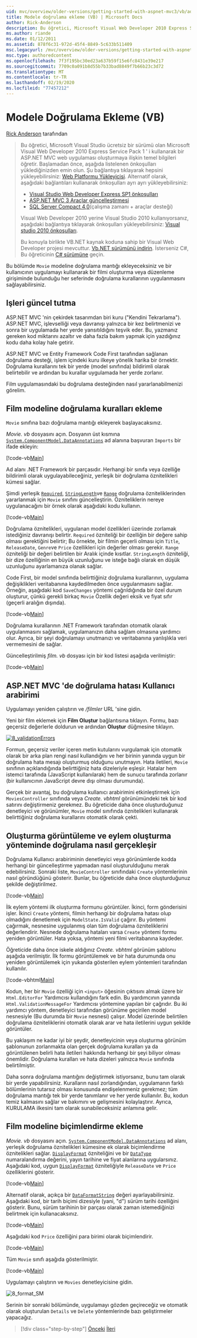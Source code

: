 ```yaml
---
uid: mvc/overview/older-versions/getting-started-with-aspnet-mvc3/vb/adding-validation-to-the-model
title: Modele doğrulama ekleme (VB) | Microsoft Docs
author: Rick-Anderson
description: Bu öğretici, Microsoft Visual Web Developer 2010 Express Service Pack 1 ' i kullanarak bir ASP.NET MVC web uygulaması oluşturmaya ilişkin temel bilgileri öğretir...
ms.author: riande
ms.date: 01/12/2011
ms.assetid: 878f6c31-972d-45f4-8849-5c633b511409
msc.legacyurl: /mvc/overview/older-versions/getting-started-with-aspnet-mvc3/vb/adding-validation-to-the-model
msc.type: authoredcontent
ms.openlocfilehash: 7f3f195bc30ed23a637b59f15e6fc8431e39e217
ms.sourcegitcommit: 7709c0a091b8d55b7b33bad8849f7b66b23c3d72
ms.translationtype: MT
ms.contentlocale: tr-TR
ms.lasthandoff: 02/19/2020
ms.locfileid: "77457212"
---
```

# <a name="adding-validation-to-the-model-vb"></a>Modele Doğrulama Ekleme (VB)

[Rick Anderson](https://twitter.com/RickAndMSFT) tarafından

> Bu öğretici, Microsoft Visual Studio ücretsiz bir sürümü olan Microsoft Visual Web Developer 2010 Express Service Pack 1 ' i kullanarak bir ASP.NET MVC web uygulaması oluşturmaya ilişkin temel bilgileri öğretir. Başlamadan önce, aşağıda listelenen önkoşulları yüklediğinizden emin olun. Şu bağlantıya tıklayarak hepsini yükleyebilirsiniz: [Web Platformu Yükleyicisi](https://www.microsoft.com/web/gallery/install.aspx?appid=VWD2010SP1Pack). Alternatif olarak, aşağıdaki bağlantıları kullanarak önkoşulları ayrı ayrı yükleyebilirsiniz:
> 
> - [Visual Studio Web Developer Express SP1 önkoşulları](https://www.microsoft.com/web/gallery/install.aspx?appid=VWD2010SP1Pack)
> - [ASP.NET MVC 3 Araçlar güncelleştirmesi](https://www.microsoft.com/web/gallery/install.aspx?appsxml=&amp;appid=MVC3)
> - [SQL Server Compact 4,0](https://www.microsoft.com/web/gallery/install.aspx?appid=SQLCE;SQLCEVSTools_4_0)(çalışma zamanı + araçlar desteği)
> 
> Visual Web Developer 2010 yerine Visual Studio 2010 kullanıyorsanız, aşağıdaki bağlantıya tıklayarak önkoşulları yükleyebilirsiniz: [Visual studio 2010 önkoşulları](https://www.microsoft.com/web/gallery/install.aspx?appsxml=&amp;appid=VS2010SP1Pack).
> 
> Bu konuyla birlikte VB.NET kaynak koduna sahip bir Visual Web Developer projesi mevcuttur. [Vb.NET sürümünü indirin](https://code.msdn.microsoft.com/Introduction-to-MVC-3-10d1b098). İsterseniz C#, Bu öğreticinin [ C# sürümüne](../cs/adding-validation-to-the-model.md) geçin.

Bu bölümde `Movie` modeline doğrulama mantığı ekleyeceksiniz ve bir kullanıcının uygulamayı kullanarak bir filmi oluşturma veya düzenleme girişiminde bulunduğu her seferinde doğrulama kurallarının uygulanmasını sağlayabilirsiniz.

## <a name="keeping-things-dry"></a>Işleri güncel tutma

ASP.NET MVC 'nin çekirdek tasarımdan biri kuru ("Kendini Tekrarlama"). ASP.NET MVC, işlevselliği veya davranışı yalnızca bir kez belirtmenizi ve sonra bir uygulamada her yerde yansıtıldığını teşvik eder. Bu, yazmanız gereken kod miktarını azaltır ve daha fazla bakım yapmak için yazdığınız kodu daha kolay hale getirir.

ASP.NET MVC ve Entity Framework Code First tarafından sağlanan doğrulama desteği, işlem içindeki kuru ilkeye yönelik harika bir örnektir. Doğrulama kurallarını tek bir yerde (model sınıfında) bildirimli olarak belirtebilir ve ardından bu kurallar uygulamada her yerde zorlanır.

Film uygulamasındaki bu doğrulama desteğinden nasıl yararlanabilmenizi görelim.

## <a name="adding-validation-rules-to-the-movie-model"></a>Film modeline doğrulama kuralları ekleme

`Movie` sınıfına bazı doğrulama mantığı ekleyerek başlayacaksınız.

*Movie. vb* dosyasını açın. Dosyanın üst kısmına [`System.ComponentModel.DataAnnotations`](https://msdn.microsoft.com/library/system.componentmodel.dataannotations.aspx) ad alanına başvuran `Imports` bir ifade ekleyin:

[!code-vb[Main](adding-validation-to-the-model/samples/sample1.vb)]

Ad alanı .NET Framework bir parçasıdır. Herhangi bir sınıfa veya özelliğe bildirimli olarak uygulayabileceğiniz, yerleşik bir doğrulama öznitelikleri kümesi sağlar.

Şimdi yerleşik [`Required`](https://msdn.microsoft.com/library/system.componentmodel.dataannotations.requiredattribute.aspx), [`StringLength`](https://msdn.microsoft.com/library/system.componentmodel.dataannotations.stringlengthattribute.aspx)ve [`Range`](https://msdn.microsoft.com/library/system.componentmodel.dataannotations.rangeattribute.aspx) doğrulama özniteliklerinden yararlanmak için `Movie` sınıfını güncelleştirin. Özniteliklerin nereye uygulanacağını bir örnek olarak aşağıdaki kodu kullanın.

[!code-vb[Main](adding-validation-to-the-model/samples/sample2.vb)]

Doğrulama öznitelikleri, uygulanan model özellikleri üzerinde zorlamak istediğiniz davranışı belirtir. `Required` özniteliği bir özelliğin bir değere sahip olması gerektiğini belirtir; Bu örnekte, bir filmin geçerli olması için `Title`, `ReleaseDate`, `Genre`ve `Price` özellikleri için değerler olması gerekir. `Range` özniteliği bir değeri belirtilen bir Aralık içinde kısıtlar. `StringLength` özniteliği, bir dize özelliğinin en büyük uzunluğunu ve isteğe bağlı olarak en düşük uzunluğunu ayarlamanıza olanak sağlar.

Code First, bir model sınıfında belirttiğiniz doğrulama kurallarının, uygulama değişiklikleri veritabanına kaydedilmeden önce uygulanmasını sağlar. Örneğin, aşağıdaki kod `SaveChanges` yöntemi çağrıldığında bir özel durum oluşturur, çünkü gerekli birkaç `Movie` Özellik değeri eksik ve fiyat sıfır (geçerli aralığın dışında).

[!code-vb[Main](adding-validation-to-the-model/samples/sample3.vb)]

Doğrulama kurallarının .NET Framework tarafından otomatik olarak uygulanmasını sağlamak, uygulamanızın daha sağlam olmasına yardımcı olur. Ayrıca, bir şeyi doğrulamayı unutmanızı ve veritabanına yanlışlıkla veri vermemesini de sağlar.

Güncelleştirilmiş *film. vb* dosyası için bir kod listesi aşağıda verilmiştir:

[!code-vb[Main](adding-validation-to-the-model/samples/sample4.vb)]

## <a name="validation-error-ui-in-aspnet-mvc"></a>ASP.NET MVC 'de doğrulama hatası Kullanıcı arabirimi

Uygulamayı yeniden çalıştırın ve */filmler* URL 'sine gidin.

Yeni bir film eklemek için **Film Oluştur** bağlantısına tıklayın. Formu, bazı geçersiz değerlerle doldurun ve ardından **Oluştur** düğmesine tıklayın.

[![8_validationErrors](adding-validation-to-the-model/_static/image2.png)](adding-validation-to-the-model/_static/image1.png)

Formun, geçersiz veriler içeren metin kutularını vurgulamak için otomatik olarak bir arka plan rengi nasıl kullandığını ve her birinin yanında uygun bir doğrulama hata mesajı oluşturmuş olduğunu unutmayın. Hata iletileri, `Movie` sınıfının açıklandığında belirttiğiniz hata dizeleriyle eşleşir. Hatalar hem istemci tarafında (JavaScript kullanılarak) hem de sunucu tarafında zorlanır (bir kullanıcının JavaScript devre dışı olması durumunda).

Gerçek bir avantaj, bu doğrulama kullanıcı arabirimini etkinleştirmek için `MoviesController` sınıfında veya *Create. vbhtml* görünümündeki tek bir kod satırını değiştirmeniz gerekmez. Bu öğreticide daha önce oluşturduğunuz denetleyici ve görünümler, `Movie` model sınıfında öznitelikleri kullanarak belirttiğiniz doğrulama kurallarını otomatik olarak çekti.

## <a name="how-validation-occurs-in-the-create-view-and-create-action-method"></a>Oluşturma görüntüleme ve eylem oluşturma yönteminde doğrulama nasıl gerçekleşir

Doğrulama Kullanıcı arabiriminin denetleyici veya görünümlerde kodda herhangi bir güncelleştirme yapmadan nasıl oluşturulduğunu merak edebilirsiniz. Sonraki liste, `MovieController` sınıfındaki `Create` yöntemlerinin nasıl göründüğünü gösterir. Bunlar, bu öğreticide daha önce oluşturduğunuz şekilde değiştirilmez.

[!code-vb[Main](adding-validation-to-the-model/samples/sample5.vb)]

İlk eylem yöntemi ilk oluşturma formunu görüntüler. İkinci, form gönderisini işler. İkinci `Create` yöntemi, filmin herhangi bir doğrulama hatası olup olmadığını denetlemek için `ModelState.IsValid` çağırır. Bu yöntemi çağırmak, nesnesine uygulanmış olan tüm doğrulama özniteliklerini değerlendirir. Nesnede doğrulama hataları varsa `Create` yöntemi formu yeniden görüntüler. Hata yoksa, yöntemi yeni filmi veritabanına kaydeder.

Öğreticide daha önce iskele aldığınız *Create. vbhtml* görünüm şablonu aşağıda verilmiştir. İlk formu görüntülemek ve bir hata durumunda onu yeniden görüntülemek için yukarıda gösterilen eylem yöntemleri tarafından kullanılır.

[!code-vbhtml[Main](adding-validation-to-the-model/samples/sample6.vbhtml)]

Kodun, her bir `Movie` özelliği için `<input>` öğesinin çıktısını almak üzere bir `Html.EditorFor` Yardımcısı kullandığını fark edin. Bu yardımcının yanında `Html.ValidationMessageFor` Yardımcısı yöntemine yapılan bir çağrıdır. Bu iki yardımcı yöntem, denetleyici tarafından görünüme geçirilen model nesnesiyle (Bu durumda bir `Movie` nesnesi) çalışır. Model üzerinde belirtilen doğrulama özniteliklerini otomatik olarak arar ve hata iletilerini uygun şekilde görüntüler.

Bu yaklaşım ne kadar iyi bir şeydir, denetleyicinin veya oluşturma görünüm şablonunun zorlanmakta olan gerçek doğrulama kuralları ya da görüntülenen belirli hata iletileri hakkında herhangi bir şeyi biliyor olması önemlidir. Doğrulama kuralları ve hata dizeleri yalnızca `Movie` sınıfında belirtilmiştir.

Daha sonra doğrulama mantığını değiştirmek istiyorsanız, bunu tam olarak bir yerde yapabilirsiniz. Kuralların nasıl zorlandığından, uygulamanın farklı bölümlerinin tutarsız olması konusunda endişelenmeniz gerekmez; tüm doğrulama mantığı tek bir yerde tanımlanır ve her yerde kullanılır. Bu, kodun temiz kalmasını sağlar ve bakımını ve gelişmesini kolaylaştırır. Ayrıca, KURULAMA ilkesini tam olarak sunabileceksiniz anlamına gelir.

## <a name="adding-formatting-to-the-movie-model"></a>Film modeline biçimlendirme ekleme

*Movie. vb* dosyasını açın. [`System.ComponentModel.DataAnnotations`](https://msdn.microsoft.com/library/system.componentmodel.dataannotations.aspx) ad alanı, yerleşik doğrulama öznitelikleri kümesine ek olarak biçimlendirme öznitelikleri sağlar. [`DisplayFormat`](https://msdn.microsoft.com/library/system.componentmodel.dataannotations.displayformatattribute.aspx) özniteliğini ve bir [`DataType`](https://msdn.microsoft.com/library/system.componentmodel.dataannotations.datatype.aspx) numaralandırma değerini, yayın tarihine ve fiyat alanlarına uygularsınız. Aşağıdaki kod, uygun [`DisplayFormat`](https://msdn.microsoft.com/library/system.componentmodel.dataannotations.displayformatattribute.aspx) özniteliğiyle `ReleaseDate` ve `Price` özelliklerini gösterir.

[!code-vb[Main](adding-validation-to-the-model/samples/sample7.vb)]

Alternatif olarak, açıkça bir [`DataFormatString`](https://msdn.microsoft.com/library/system.string.format.aspx) değeri ayarlayabilirsiniz. Aşağıdaki kod, bir tarih biçimi dizesiyle (yani, "d") sürüm tarihi özelliğini gösterir. Bunu, sürüm tarihinin bir parçası olarak zaman istemediğinizi belirtmek için kullanacaksınız.

[!code-vb[Main](adding-validation-to-the-model/samples/sample8.vb)]

Aşağıdaki kod `Price` özelliğini para birimi olarak biçimlendirir.

[!code-vb[Main](adding-validation-to-the-model/samples/sample9.vb)]

Tüm `Movie` sınıfı aşağıda gösterilmiştir.

[!code-vb[Main](adding-validation-to-the-model/samples/sample10.vb)]

Uygulamayı çalıştırın ve `Movies` denetleyicisine gidin.

![8_format_SM](adding-validation-to-the-model/_static/image3.png)

Serinin bir sonraki bölümünde, uygulamayı gözden geçireceğiz ve otomatik olarak oluşturulan `Details` ve `Delete` yöntemlerinde bazı geliştirmeler yapacağız.

> [!div class="step-by-step"]
> [Önceki](adding-a-new-field.md)
> [İleri](improving-the-details-and-delete-methods.md)
